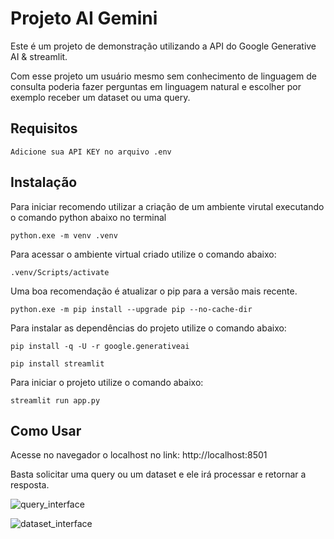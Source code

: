 # Projeto AI Gemini

Este é um projeto de demonstração utilizando a API do Google Generative AI & streamlit.

Com esse projeto um usuário mesmo sem conhecimento de linguagem de consulta poderia fazer perguntas em linguagem natural e escolher por exemplo receber um dataset ou uma query.

## Requisitos
    Adicione sua API KEY no arquivo .env

## Instalação

Para iniciar recomendo utilizar a criação de um ambiente virutal executando o comando python abaixo no terminal

```python.exe -m venv .venv```

Para acessar o ambiente virtual criado utilize o comando abaixo:

```.venv/Scripts/activate```

Uma boa recomendação é atualizar o pip para a versão mais recente.

```python.exe -m pip install --upgrade pip --no-cache-dir```

Para instalar as dependências do projeto utilize o comando abaixo:

```pip install -q -U -r google.generativeai```

```pip install streamlit```

Para iniciar o projeto utilize o comando abaixo:

```streamlit run app.py```

## Como Usar

Acesse no navegador o localhost no link: http://localhost:8501

Basta solicitar uma query ou um dataset e ele irá processar e retornar a resposta.

![query_interface](img\query_interface.png)

![dataset_interface](img\dataset_interface.png)